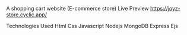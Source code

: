 A shopping cart website (E-commerce store)
Live Preview
https://joyz-store.cyclic.app/

Technologies Used
Html
Css
Javascript
Nodejs
MongoDB
Express
Ejs
